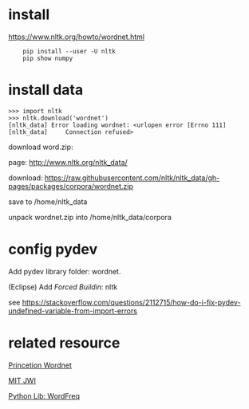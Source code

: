 # install

https://www.nltk.org/howto/wordnet.html

```
    pip install --user -U nltk
    pip show numpy
```

# install data

```
>>> import nltk
>>> nltk.download('wordnet')
[nltk_data] Error loading wordnet: <urlopen error [Errno 111]
[nltk_data]     Connection refused>
```

download word.zip:

page: http://www.nltk.org/nltk_data/

download: https://raw.githubusercontent.com/nltk/nltk_data/gh-pages/packages/corpora/wordnet.zip

save to /home/nltk_data

unpack wordnet.zip into /home/nltk_data/corpora

# config pydev

Add pydev library folder: wordnet.

(Eclipse) Add *Forced Buildin*: nltk

see https://stackoverflow.com/questions/2112715/how-do-i-fix-pydev-undefined-variable-from-import-errors

# related resource

[Princetion Wordnet](https://wordnet.princeton.edu/related-projects)

[MIT JWI](http://projects.csail.mit.edu/jwi/)

[Python Lib: WordFreq](https://pypi.org/project/wordfreq/#description)
